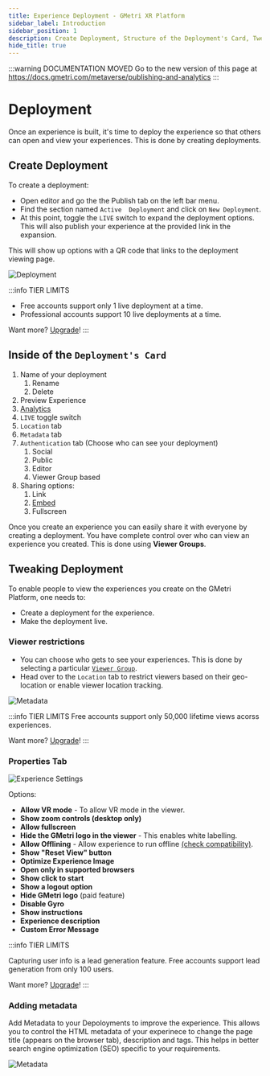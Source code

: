 ```yaml
---
title: Experience Deployment - GMetri XR Platform
sidebar_label: Introduction
sidebar_position: 1
description: Create Deployment, Structure of the Deployment's Card, Tweaking Deployment, Viewer restrictionson GMetri XR Platform - Tutorials on GMetri Documentation.
hide_title: true
---
```



<head>
  <link rel="canonical" href="https://docs.gmetri.com/metaverse/publishing-and-analytics" />
</head>

:::warning DOCUMENTATION MOVED
Go to the new version of this page at https://docs.gmetri.com/metaverse/publishing-and-analytics
:::

# Deployment

Once an experience is built, it's time to deploy the experience so that others can open and view your experiences. This is done by creating deployments.

## Create Deployment 

To create a deployment:

- Open editor and go the the Publish tab on the left bar menu.
- Find the section named `Active  Deployment` and click on `New Deployment`.
- At this point, toggle the `LIVE` switch to expand the deployment options. This will also publish your experience at the provided link in the expansion.

This will show up options with a QR code that links to the deployment viewing page.

![Deployment](https://s.vrgmetri.com/image/q_90/gb-web/portal-docs/assets/img/screenshots/z5/deployment.JPG#boxShadow)

:::info TIER LIMITS
- Free accounts support only 1 live deployment at a time.
- Professional accounts support 10 live deployments at a time.

Want more? [Upgrade](https://gmetri.com/pricing)!
:::

## Inside of the `Deployment's Card`

1. Name of your deployment 
    1. Rename
    2. Delete
2. Preview Experience
3. [Analytics](../track/intro)
4. `LIVE` toggle switch
5. `Location` tab
6. `Metadata` tab
7. `Authentication` tab (Choose who can see your deployment)
    1. Social
    2. Public
    3. Editor
    4. Viewer Group based
8. Sharing options:
    1. Link
    2. [Embed](/docs/platform/publish/embed/introduction)
    3. Fullscreen
            
Once you create an experience you can easily share it with everyone by creating a deployment. You have complete control over who can view an experience you created. This is done using **Viewer Groups**.

## Tweaking Deployment

To enable people to view the experiences you create on the GMetri Platform, one needs to:

- Create a deployment for the experience.
- Make the deployment live.

### Viewer restrictions

- You can choose who gets to see your experiences. This is done by selecting a particular [`Viewer Group`](./authentication/viewer_groups).
- Head over to the `Location` tab to restrict viewers based on their geo-location or enable viewer location tracking.

![Metadata](https://s.vrgmetri.com/image/q_90/gb-web/portal-docs/assets/img/screenshots/z5/deployment_location.JPG#boxShadow/)

:::info TIER LIMITS
Free accounts support only 50,000 lifetime views acorss experiences.

Want more? [Upgrade](https://gmetri.com/pricing)!
:::

### Properties Tab

![Experience Settings](https://s.vrgmetri.com/image/q_90/gb-web/portal-docs/assets/img/screenshots/z5/publish_preferences.JPG#boxShadow/)

Options: 
- **Allow VR mode** - To allow VR mode in the viewer.
- **Show zoom controls (desktop only)**
- **Allow fullscreen**
- **Hide the GMetri logo in the viewer** - This enables white labelling.
- **Allow Offlining** - Allow experience to run offline [(check compatibility)](/docs/compatibility/platform-compatibility-matrix).
- **Show "Reset View" button**
- **Optimize Experience Image**
- **Open only in supported browsers**
- **Show click to start**
- **Show a logout option**
- **Hide GMetri logo** (paid feature)
- **Disable Gyro**
- **Show instructions**
- **Experience description**
- **Custom Error Message**

:::info TIER LIMITS

Capturing user info is a lead generation feature.
Free accounts support lead generation from only 100 users.

Want more? [Upgrade](https://gmetri.com/pricing)!
:::


### Adding metadata

Add Metadata to your Depoloyments to improve the experience. This allows you to control the HTML metadata of your experinece to change the page title (appears on the browser tab), description and tags. This helps in better search engine optimization (SEO) specific to your requirements.

![Metadata](https://s.vrgmetri.com/image/q_90/gb-web/portal-docs/assets/img/screenshots/z5/deployment_metadata.JPG#boxShadow/)
